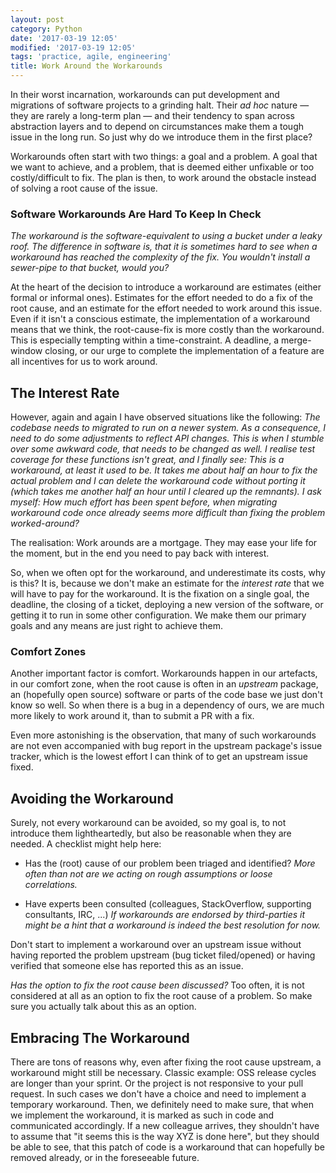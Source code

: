 ```yaml
---
layout: post
category: Python
date: '2017-03-19 12:05'
modified: '2017-03-19 12:05'
tags: 'practice, agile, engineering'
title: Work Around the Workarounds
---
```


In their worst incarnation, workarounds can put development
and migrations of software projects to a grinding halt. Their _ad hoc_
nature — they are rarely a long-term plan — and their
tendency to span across abstraction layers and to depend on
circumstances make them a tough issue in the long run. So just why do we
introduce them in the first place?

Workarounds often start with two things: a goal and a
problem. A goal that we want to achieve, and a problem, that
is deemed either unfixable or too costly/difficult to fix.
The plan is then, to work around the obstacle instead of
solving a root cause of the issue.

### Software Workarounds Are Hard To Keep In Check

_The workaround is the software-equivalent to using a
bucket under a leaky roof. The difference in software is,
that it is sometimes hard to see when a workaround has
reached the complexity of the fix. You wouldn't install a
sewer-pipe to that bucket, would you?_

At the heart of the decision to introduce a workaround are
estimates (either formal or informal ones). Estimates for the effort needed to do a fix of
the root cause, and an estimate for the effort needed to
work around this issue. Even if it isn't a conscious
estimate, the implementation of a workaround means that
we think, the root-cause-fix is more costly than the
workaround. This is especially tempting within a
time-constraint. A deadline, a merge-window closing, or our
urge to complete the implementation of a feature are all
incentives for us to work around.

## The Interest Rate

However, again and again I have observed situations like the
following: _The codebase needs to migrated to run on a newer
system. As a consequence, I need to do some adjustments
to reflect API changes. This is when I stumble over some
awkward code, that needs to be changed as well. I
realise test coverage for these functions isn't great, and I finally see: This is a workaround, at least it used to be. It
takes me about half an hour to fix the actual problem and I can
delete the workaround code without porting it (which takes me another half an hour until I cleared up the remnants). I ask
myself: How much effort has been spent before, when
migrating workaround code once already seems more
difficult than fixing the problem worked-around?_

The realisation: Work arounds are a mortgage. They may ease
your life for the moment, but in the end you need to pay
back with interest.

So, when we often opt for the workaround, and underestimate
its costs, why is this?  It is, because we don't make an
estimate for the *interest rate* that we will have to pay for
the workaround. It is the fixation on a single goal, the
deadline, the closing of a ticket, deploying a new version
of the software, or getting it to run in some other
configuration. We make them our primary goals and any means
are just right to achieve them.

### Comfort Zones

Another important factor is comfort. Workarounds happen in
our artefacts, in our comfort zone, when the root cause is
often in an *upstream* package, an (hopefully open source)
software or parts of the code base we just don't know so
well. So when there is a bug in a dependency of ours, we are
much more likely to work around it, than to submit a PR with
a fix. 


Even more astonishing is the observation, that many
of such workarounds are not even accompanied with bug
report in the upstream package's issue tracker, which is the
lowest effort I can think of to get an upstream issue fixed.


## Avoiding the Workaround

Surely, not every workaround can be avoided, so my goal is,
to not introduce them lightheartedly, but also be reasonable
when they are needed. A checklist might help here:

* Has the (root) cause of our problem been triaged and
  identified? _More often than not are we acting on rough
  assumptions or loose correlations._

* Have experts been consulted (colleagues, StackOverflow,
  supporting consultants, IRC, ...) _If workarounds are
  endorsed by third-parties it might be a hint that a
  workaround is indeed the best resolution for now._

Don't start to implement a workaround over an upstream issue
without having reported the problem upstream (bug ticket
filed/opened) or having verified that someone else has
reported this as an issue.

*Has the option to fix the root cause been discussed?* Too
often, it is not considered at all as an option to fix the
root cause of a problem. So make sure you actually talk
about this as an option.


## Embracing The Workaround

There are tons of reasons why, even after fixing the root
cause upstream, a workaround might still be necessary.
Classic example: OSS release cycles are longer than your
sprint. Or the project is not responsive to your pull
request. In such cases we don't have a choice and need to implement a temporary workaround. Then, we definitely need to make sure, that when we
implement the workaround, it is marked as such in code and
communicated accordingly. If a new colleague arrives, they
shouldn't have to assume that "it seems this is the way XYZ
is done here", but they should be able to see, that this
patch of code is a workaround that can hopefully be removed
already, or in the foreseeable future.
